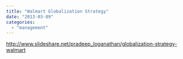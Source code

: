 ```yaml
---
title: "Walmart Globalization Strategy"
date: "2013-03-09"
categories: 
  - "management"
---
```


<http://www.slideshare.net/pradeep_loganathan/globalization-strategy-walmart>
